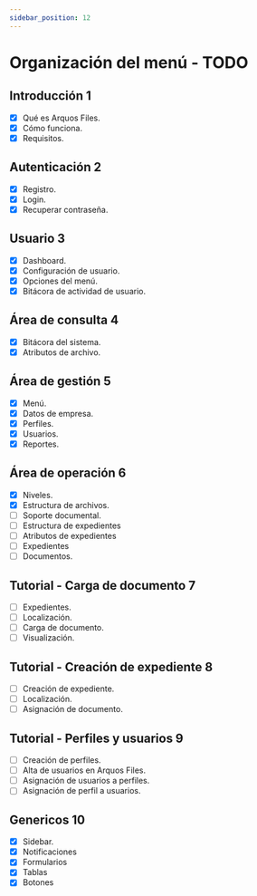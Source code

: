 ```yaml
---
sidebar_position: 12
---
```


# Organización del menú - TODO

## Introducción 1

- [x] Qué es Arquos Files.
- [x] Cómo funciona.
- [x] Requisitos.

## Autenticación 2

- [x] Registro.
- [x] Login.
- [x] Recuperar contraseña.

## Usuario 3

- [x] Dashboard.
- [x] Configuración de usuario.
- [x] Opciones del menú.
- [x] Bitácora de actividad de usuario.

## Área de consulta 4

- [x] Bitácora del sistema.
- [x] Atributos de archivo.

## Área de gestión 5

- [x] Menú.
- [x] Datos de empresa.
- [x] Perfiles.
- [x] Usuarios.
- [x] Reportes.

## Área de operación 6

- [x] Niveles.
- [x] Estructura de archivos.
- [ ] Soporte documental.
- [ ] Estructura de expedientes
- [ ] Atributos de expedientes
- [ ] Expedientes
- [ ] Documentos.

## Tutorial - Carga de documento 7

- [ ] Expedientes.
- [ ] Localización.
- [ ] Carga de documento.
- [ ] Visualización.

## Tutorial - Creación de expediente 8

- [ ] Creación de expediente.
- [ ] Localización.
- [ ] Asignación de documento.

## Tutorial - Perfiles y usuarios 9

- [ ] Creación de perfiles.
- [ ] Alta de usuarios en Arquos Files.
- [ ] Asignación de usuarios a perfiles.
- [ ] Asignación de perfil a usuarios.

## Genericos 10

- [x] Sidebar.
- [x] Notificaciones
- [x] Formularios
- [x] Tablas
- [x] Botones

